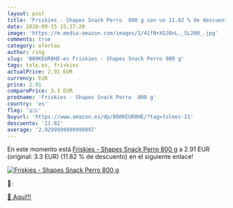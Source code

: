 ```yaml
---
layout: post
title: 'Friskies - Shapes Snack Perro  800 g con un 11.82 % de descuento'
date: 2020-09-15 15:27:20
image: 'https://m.media-amazon.com/images/I/41fN+XGJ8nL._SL200_.jpg'
comments: true
category: ofertas
author: ring
slug: 'B00KEUR8HE-es Friskies - Shapes Snack Perro 800 g'
tags: tole.es, friskies
actualPrice: 2.91 EUR
currency: EUR
price: 2.91
comparePrice: 3.3 EUR
prodname: 'Friskies - Shapes Snack Perro  800 g'
country: 'es'
flag: '🇪🇸'
buyurl: 'https://www.amazon.es/dp/B00KEUR8HE/?tag=tolees-21'
descuento: '11.82'
average: '2.9299999999999997'
---
```


En este momento está [Friskies - Shapes Snack Perro  800 g](https://www.amazon.es/dp/B00KEUR8HE/?tag=tolees-21) a 2.91 EUR (original: 3.3 EUR) (11.82 %  de descuento) en el siguiente enlace!

[![Friskies - Shapes Snack Perro  800 g](https://m.media-amazon.com/images/I/41fN+XGJ8nL._SL200_.jpg)](https://www.amazon.es/dp/B00KEUR8HE/?tag=tolees-21)

🔎:


[🛒 Aquí!!!](https://www.amazon.es/dp/B00KEUR8HE/?tag=tolees-21)
